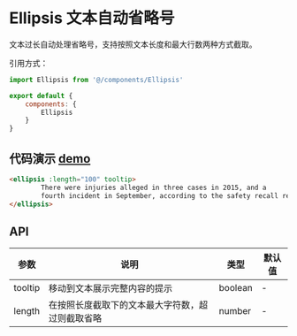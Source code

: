 # Ellipsis 文本自动省略号

文本过长自动处理省略号，支持按照文本长度和最大行数两种方式截取。



引用方式：

```javascript
import Ellipsis from '@/components/Ellipsis'

export default {
    components: {
        Ellipsis
    }
}
```



## 代码演示  [demo](https://pro.loacg.com/test/home)

```html
<ellipsis :length="100" tooltip>
        There were injuries alleged in three cases in 2015, and a
        fourth incident in September, according to the safety recall report. After meeting with US regulators in October, the firm decided to issue a voluntary recall.
</ellipsis>
```



## API


参数 | 说明 | 类型 | 默认值
----|------|-----|------
tooltip | 移动到文本展示完整内容的提示 | boolean | -
length | 在按照长度截取下的文本最大字符数，超过则截取省略 | number | -